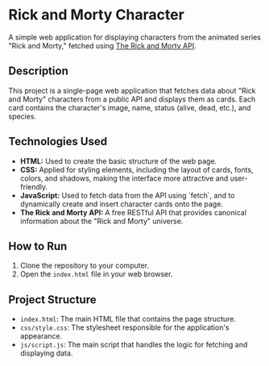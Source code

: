 <h1>Rick and Morty Character</h1>
<p>A simple web application for displaying characters from the animated series "Rick and Morty," fetched using <a href="https://rickandmortyapi.com/">The Rick and Morty API</a>.</p>

<h2>Description</h2>
<p>This project is a single-page web application that fetches data about "Rick and Morty" characters from a public API and displays them as cards. Each card contains the character's image, name, status (alive, dead, etc.), and species.</p>

<h2>Technologies Used</h2>
<ul>
    <li><strong>HTML:</strong> Used to create the basic structure of the web page.</li>
    <li><strong>CSS:</strong> Applied for styling elements, including the layout of cards, fonts, colors, and shadows, making the interface more attractive and user-friendly.</li>
    <li><strong>JavaScript:</strong> Used to fetch data from the API using `fetch`, and to dynamically create and insert character cards onto the page.</li>
    <li><strong>The Rick and Morty API:</strong> A free RESTful API that provides canonical information about the "Rick and Morty" universe.</li>
</ul>

<h2>How to Run</h2>
<ol>
    <li>Clone the repository to your computer.</li>
    <li>Open the <code>index.html</code> file in your web browser.</li>
</ol>

<h2>Project Structure</h2>
<ul>
    <li><code>index.html</code>: The main HTML file that contains the page structure.</li>
    <li><code>css/style.css</code>: The stylesheet responsible for the application's appearance.</li>
    <li><code>js/script.js</code>: The main script that handles the logic for fetching and displaying data.</li>
</ul>

